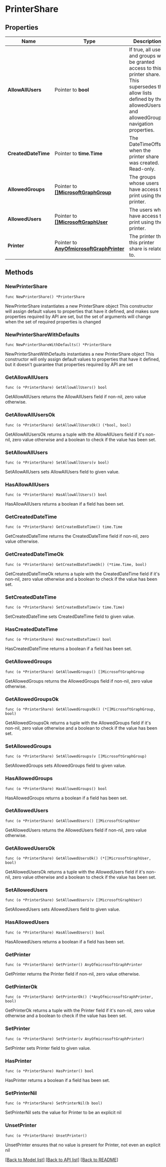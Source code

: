 # PrinterShare

## Properties

Name | Type | Description | Notes
------------ | ------------- | ------------- | -------------
**AllowAllUsers** | Pointer to **bool** | If true, all users and groups will be granted access to this printer share. This supersedes the allow lists defined by the allowedUsers and allowedGroups navigation properties. | [optional] 
**CreatedDateTime** | Pointer to **time.Time** | The DateTimeOffset when the printer share was created. Read-only. | [optional] 
**AllowedGroups** | Pointer to [**[]MicrosoftGraphGroup**](MicrosoftGraphGroup.md) | The groups whose users have access to print using the printer. | [optional] 
**AllowedUsers** | Pointer to [**[]MicrosoftGraphUser**](MicrosoftGraphUser.md) | The users who have access to print using the printer. | [optional] 
**Printer** | Pointer to [**AnyOfmicrosoftGraphPrinter**](anyOf&lt;microsoft.graph.printer&gt;.md) | The printer that this printer share is related to. | [optional] 

## Methods

### NewPrinterShare

`func NewPrinterShare() *PrinterShare`

NewPrinterShare instantiates a new PrinterShare object
This constructor will assign default values to properties that have it defined,
and makes sure properties required by API are set, but the set of arguments
will change when the set of required properties is changed

### NewPrinterShareWithDefaults

`func NewPrinterShareWithDefaults() *PrinterShare`

NewPrinterShareWithDefaults instantiates a new PrinterShare object
This constructor will only assign default values to properties that have it defined,
but it doesn't guarantee that properties required by API are set

### GetAllowAllUsers

`func (o *PrinterShare) GetAllowAllUsers() bool`

GetAllowAllUsers returns the AllowAllUsers field if non-nil, zero value otherwise.

### GetAllowAllUsersOk

`func (o *PrinterShare) GetAllowAllUsersOk() (*bool, bool)`

GetAllowAllUsersOk returns a tuple with the AllowAllUsers field if it's non-nil, zero value otherwise
and a boolean to check if the value has been set.

### SetAllowAllUsers

`func (o *PrinterShare) SetAllowAllUsers(v bool)`

SetAllowAllUsers sets AllowAllUsers field to given value.

### HasAllowAllUsers

`func (o *PrinterShare) HasAllowAllUsers() bool`

HasAllowAllUsers returns a boolean if a field has been set.

### GetCreatedDateTime

`func (o *PrinterShare) GetCreatedDateTime() time.Time`

GetCreatedDateTime returns the CreatedDateTime field if non-nil, zero value otherwise.

### GetCreatedDateTimeOk

`func (o *PrinterShare) GetCreatedDateTimeOk() (*time.Time, bool)`

GetCreatedDateTimeOk returns a tuple with the CreatedDateTime field if it's non-nil, zero value otherwise
and a boolean to check if the value has been set.

### SetCreatedDateTime

`func (o *PrinterShare) SetCreatedDateTime(v time.Time)`

SetCreatedDateTime sets CreatedDateTime field to given value.

### HasCreatedDateTime

`func (o *PrinterShare) HasCreatedDateTime() bool`

HasCreatedDateTime returns a boolean if a field has been set.

### GetAllowedGroups

`func (o *PrinterShare) GetAllowedGroups() []MicrosoftGraphGroup`

GetAllowedGroups returns the AllowedGroups field if non-nil, zero value otherwise.

### GetAllowedGroupsOk

`func (o *PrinterShare) GetAllowedGroupsOk() (*[]MicrosoftGraphGroup, bool)`

GetAllowedGroupsOk returns a tuple with the AllowedGroups field if it's non-nil, zero value otherwise
and a boolean to check if the value has been set.

### SetAllowedGroups

`func (o *PrinterShare) SetAllowedGroups(v []MicrosoftGraphGroup)`

SetAllowedGroups sets AllowedGroups field to given value.

### HasAllowedGroups

`func (o *PrinterShare) HasAllowedGroups() bool`

HasAllowedGroups returns a boolean if a field has been set.

### GetAllowedUsers

`func (o *PrinterShare) GetAllowedUsers() []MicrosoftGraphUser`

GetAllowedUsers returns the AllowedUsers field if non-nil, zero value otherwise.

### GetAllowedUsersOk

`func (o *PrinterShare) GetAllowedUsersOk() (*[]MicrosoftGraphUser, bool)`

GetAllowedUsersOk returns a tuple with the AllowedUsers field if it's non-nil, zero value otherwise
and a boolean to check if the value has been set.

### SetAllowedUsers

`func (o *PrinterShare) SetAllowedUsers(v []MicrosoftGraphUser)`

SetAllowedUsers sets AllowedUsers field to given value.

### HasAllowedUsers

`func (o *PrinterShare) HasAllowedUsers() bool`

HasAllowedUsers returns a boolean if a field has been set.

### GetPrinter

`func (o *PrinterShare) GetPrinter() AnyOfmicrosoftGraphPrinter`

GetPrinter returns the Printer field if non-nil, zero value otherwise.

### GetPrinterOk

`func (o *PrinterShare) GetPrinterOk() (*AnyOfmicrosoftGraphPrinter, bool)`

GetPrinterOk returns a tuple with the Printer field if it's non-nil, zero value otherwise
and a boolean to check if the value has been set.

### SetPrinter

`func (o *PrinterShare) SetPrinter(v AnyOfmicrosoftGraphPrinter)`

SetPrinter sets Printer field to given value.

### HasPrinter

`func (o *PrinterShare) HasPrinter() bool`

HasPrinter returns a boolean if a field has been set.

### SetPrinterNil

`func (o *PrinterShare) SetPrinterNil(b bool)`

 SetPrinterNil sets the value for Printer to be an explicit nil

### UnsetPrinter
`func (o *PrinterShare) UnsetPrinter()`

UnsetPrinter ensures that no value is present for Printer, not even an explicit nil

[[Back to Model list]](../README.md#documentation-for-models) [[Back to API list]](../README.md#documentation-for-api-endpoints) [[Back to README]](../README.md)


